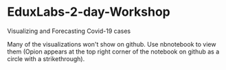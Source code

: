 # EduxLabs-2-day-Workshop
Visualizing and Forecasting Covid-19 cases

Many of the visualizations won't show on github. Use nbnotebook to view them (Opion appears at the top right corner of the notebook on github as a circle with a strikethrough).
